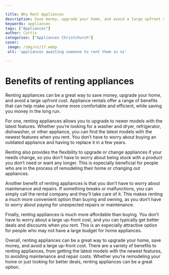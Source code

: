 ```yaml
---

title: Why Rent Appliances
description: Save money, upgrade your home, and avoid a large upfront cost by renting appliances - read on to learn more about the benefits of appliance rentals!
keywords: appliances
tags: ["Appliances"]
author: Curtis
categories: ["Appliances Christchurch"]
cover: 
 image: /img/nz/17.webp
 alt: 'appliances awaiting someone to rent them in nz'

---
```


# Benefits of renting appliances

Renting appliances can be a great way to save money, upgrade your home, and avoid a large upfront cost. Appliance rentals offer a range of benefits that can help make your home more comfortable and efficient, while saving you money in the long run.

For one, renting appliances allows you to upgrade to newer models with the latest features. Whether you’re looking for a washer and dryer, refrigerator, dishwasher, or other appliance, you can find the latest models with the newest features when you rent. You don’t have to worry about buying an outdated appliance and having to replace it in a few years.

Renting also provides the flexibility to upgrade or change appliances if your needs change, so you don’t have to worry about being stuck with a product you don’t need or want any longer. This is especially beneficial for people who are in the process of remodeling their home or changing out appliances.

Another benefit of renting appliances is that you don’t have to worry about maintenance and repairs. If something breaks or malfunctions, you can simply call the rental company and they’ll take care of it. This makes renting a much more convenient option than buying and owning, as you don’t have to worry about paying for unexpected repairs or maintenance.

Finally, renting appliances is much more affordable than buying. You don’t have to worry about a large up-front cost, and you can typically get better deals and discounts when you rent. This is an especially attractive option for people who may not have a large budget for home appliances.

Overall, renting appliances can be a great way to upgrade your home, save money, and avoid a large up-front cost. There are a variety of benefits to renting appliances, from getting the latest models with the newest features, to avoiding maintenance and repair costs. Whether you’re remodeling your home or just looking for better deals, renting appliances can be a great option.